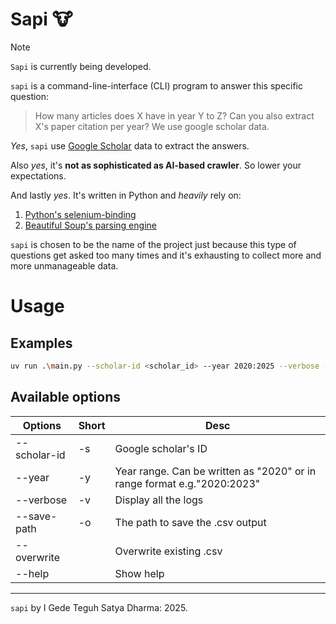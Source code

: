# Sapi 🐮

> [!NOTE]
> `Sapi` is currently being developed.

`sapi` is a command-line-interface (CLI) program to answer this specific question:

> How many articles does X have in year Y to Z? Can you also extract X's paper citation per year?
> We use google scholar data.

_Yes_, `sapi` use [Google Scholar](https://scholar.google.com/) data to extract the answers.

Also _yes_, it's **not as sophisticated as AI-based crawler**. So lower your expectations.

And lastly _yes_. It's written in Python and _heavily_ rely on:

1. [Python's selenium-binding](https://selenium-python.readthedocs.io/)
2. [Beautiful Soup's parsing engine](https://pypi.org/project/beautifulsoup4/)

`sapi` is chosen to be the name of the project just because this type of questions get asked too many times and it's exhausting to collect more and more unmanageable data.

# Usage

## Examples

```bash
uv run .\main.py --scholar-id <scholar_id> --year 2020:2025 --verbose --save-path out.csv
```

## Available options

| Options      | Short | Desc                                                                    |
| ------------ | ----- | ----------------------------------------------------------------------- |
| --scholar-id | -s    | Google scholar's ID                                                     |
| --year       | -y    | Year range. Can be written as "2020" or in range format e.g."2020:2023" |
| --verbose    | -v    | Display all the logs                                                    |
| --save-path  | -o    | The path to save the .csv output                                        |
| --overwrite  |       | Overwrite existing .csv                                                 |
| --help       |       | Show help                                                               |

---

`sapi` by I Gede Teguh Satya Dharma: 2025.
